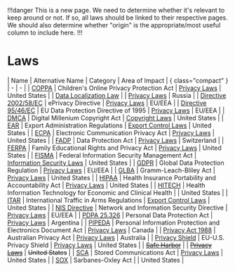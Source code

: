 !!!danger
This is a new page. We need to determine whether it's relevant to keep around or not. If so, all laws should be linked to their respective pages. We should also determine whether "origin" is the appropriate/most useful column to include here.
!!!

# Laws

| Name | Alternative Name | Category | Area of Impact | { class="compact" }
| - | - |
| [COPPA](/laws/coppa.md) | Children's Online Privacy Protection Act | [Privacy Laws](/categories/privacy-laws/) | United States |
| [Data Localization Law](/laws/data-localization-law.md) | | [Privacy Laws](/categories/privacy-laws/) | Russia |
| [Directive 2002/58/EC](/laws/directive-2002-58-ec.md) | ePrivacy Directive | [Privacy Laws](/categories/privacy-laws/) | EU/EEA |
| [Directive 95/46/EC](/laws/directive-95-46-ec.md) | EU Data Protection Directive of 1995 | [Privacy Laws](/categories/privacy-laws) | EU/EEA |
| [DMCA](/laws/dmca.md) | Digital Millenium Copyright Act | [Copyright Laws](/categories/copyright-laws/) | United States |
| [EAR](/laws/ear.md) | Export Administration Regulations | [Export Control Laws](/categories/export-control-laws/) | United States |
| [ECPA](/laws/ecpa.md) | Electronic Communication Privacy Act | [Privacy Laws](/categories/privacy-laws/) | United States |
| [FADP](/laws/fadp.md) | Data Protection Act | [Privacy Laws](/categories/privacy-laws/) | Switzerland |
| [FERPA](/laws/ferpa.md) | Family Educational Rights and Privacy Act | [Privacy Laws](/categories/privacy-laws/) | United States |
| [FISMA](/laws/fisma.md) | Federal Information Security Management Act | [Information Security Laws](/categories/information-security-laws/) | United States |
| [GDPR](/laws/gdpr.md) | Global Data Protection Regulation | [Privacy Laws](/categories/privacy-laws/) | EU/EEA |
| [GLBA](/laws/glba.md) | Gramm-Leach-Bliley Act | [Privacy Laws](/categories/privacy-laws/) | United States |
| [HIPAA](/laws/hipaa.md) | Health Insurance Portability and Accountability Act | [Privacy Laws](/categories/privacy-laws/) | United States |
| [HITECH](/laws/hitech.md) | Health Information Technology for Economic and Clinical Health | | United States |
| [ITAR](/laws/itar.md) | International Traffic in Arms Regulations | [Export Control Laws](/categories/privacy-laws/) | United States |
| [NIS Directive](/laws/nis-directive.md) | Network and Information Security Directive | [Privacy Laws](/categories/privacy-laws/) | EU/EEA |
| [PDPA 25.326](/laws/pdpa-25.326.md) | Personal Data Protection Act | [Privacy Laws](/categories/privacy-laws/) | Argentina |
| [PIPEDA](/laws/pipeda.md) | Personal Information Protection and Electronics Document Act | [Privacy Laws](/categories/privacy-laws/) | Canada |
| [Privacy Act 1988](/laws/privacy-act-1988.md) | Australian Privacy Act | [Privacy Laws](/categories/privacy-laws/) | Australia |
| [Privacy Shield](/laws/privacy-shield.md) | EU-U.S. Privacy Shield | [Privacy Laws](/categories/privacy-laws/) | United States |
| ~~[Safe Harbor](/laws/safe-harbor.md)~~ | | ~~[Privacy Laws](/categories/privacy-laws/)~~ | ~~United States~~ |
| [SCA](/laws/sca.md) | Stored Communications Act | [Privacy Laws](/categories/privacy-laws/) | United States |
| [SOX](/laws/sox.md) | Sarbanes-Oxley Act | | United States |
